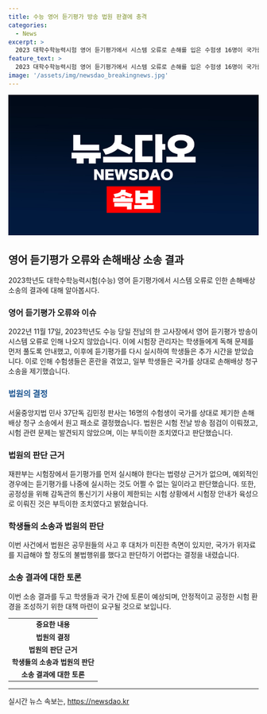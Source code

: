 ```yaml
---
title: 수능 영어 듣기평가 방송 법원 판결에 충격
categories:
  - News
excerpt: >
  2023 대학수학능력시험 영어 듣기평가에서 시스템 오류로 손해를 입은 수험생 16명이 국가를 상대로 손해배상을 청구했지만 법원은 이를 받아들이지 않았다. 영어 듣기평가 방송 오류로 독해를 먼저 푸는 순서가 깨졌으나 법원은 국가의 불법행위를 인정하기 어렵다는 결정을 내렸다. 법원은 공정성을 유지하기 위한 조치로 판단하였으며, 특별한 경우에는 듣기평가를 나중에 실시할 수밖에 없다고 지적했다.
feature_text: >
  2023 대학수학능력시험 영어 듣기평가에서 시스템 오류로 손해를 입은 수험생 16명이 국가를 상대로 손해배상을 청구했지만 법원은 이를 받아들이지 않았다. 영어 듣기평가 방송 오류로 독해를 먼저 푸는 순서가 깨졌으나 법원은 국가의 불법행위를 인정하기 어렵다는 결정을 내렸다. 법원은 공정성을 유지하기 위한 조치로 판단하였으며, 특별한 경우에는 듣기평가를 나중에 실시할 수밖에 없다고 지적했다.
image: '/assets/img/newsdao_breakingnews.jpg'
---
```


<p><img src="/assets/img/newsdao_breakingnews.jpg" alt="ontimetimes 속보" /></p>

<h2 data-ke-size="size26">영어 듣기평가 오류와 손해배상 소송 결과</h2>

<p data-ke-size="size16">2023학년도 대학수학능력시험(수능) 영어 듣기평가에서 시스템 오류로 인한 손해배상 소송의 결과에 대해 알아봅시다.</p>

<h3>영어 듣기평가 오류와 이슈</h3>

<p data-ke-size="size16">2022년 11월 17일, 2023학년도 수능 당일 전남의 한 고사장에서 영어 듣기평가 방송이 시스템 오류로 인해 나오지 않았습니다. 이에 시험장 관리자는 학생들에게 독해 문제를 먼저 풀도록 안내했고, 이후에 듣기평가를 다시 실시하여 학생들은 추가 시간을 받았습니다. 이로 인해 수험생들은 혼란을 겪었고, 일부 학생들은 국가를 상대로 손해배상 청구 소송을 제기했습니다.</p>

<h3><b><span style="color: #1a5490;">법원의 결정</span></b></h3>

<p data-ke-size="size16">서울중앙지법 민사 37단독 김민정 판사는 16명의 수험생이 국가를 상대로 제기한 손해배상 청구 소송에서 원고 패소로 결정했습니다. 법원은 시험 전날 방송 점검이 이뤄졌고, 시험 관련 문제는 발견되지 않았으며, 이는 부득이한 조치였다고 판단했습니다.</p>

<h3>법원의 판단 근거</h3>

<p data-ke-size="size16">재판부는 시험장에서 듣기평가를 먼저 실시해야 한다는 법령상 근거가 없으며, 예외적인 경우에는 듣기평가를 나중에 실시하는 것도 어쩔 수 없는 일이라고 판단했습니다. 또한, 공정성을 위해 감독관의 통신기기 사용이 제한되는 시험 상황에서 시험장 안내가 육성으로 이뤄진 것은 부득이한 조치였다고 밝혔습니다.</p>

<h3>학생들의 소송과 법원의 판단</h3>

<p data-ke-size="size16">이번 사건에서 법원은 공무원들의 사고 후 대처가 미진한 측면이 있지만, 국가가 위자료를 지급해야 할 정도의 불법행위를 했다고 판단하기 어렵다는 결정을 내렸습니다.</p>

<h3>소송 결과에 대한 토론</h3>

<p data-ke-size="size16">이번 소송 결과를 두고 학생들과 국가 간에 토론이 예상되며, 안정적이고 공정한 시험 환경을 조성하기 위한 대책 마련이 요구될 것으로 보입니다.</p>

<table>
    <tbody>
        <tr>
            <td style="text-align: center; height: 17px;"><b>중요한 내용</b></td>
        </tr>
        <tr>
            <td style="text-align: center; height: 17px;"><b>법원의 결정</b></td>
        </tr>
        <tr>
            <td style="text-align: center; height: 17px;"><b>법원의 판단 근거</b></td>
        </tr>
        <tr>
            <td style="text-align: center; height: 17px;"><b>학생들의 소송과 법원의 판단</b></td>
        </tr>
        <tr>
            <td style="text-align: center; height: 17px;"><b>소송 결과에 대한 토론</b></td>
        </tr>
    </tbody>
</table>

<p><hr></p>
실시간 뉴스 속보는, <a href="https://newsdao.kr" rel="dofollow">https://newsdao.kr</a>


